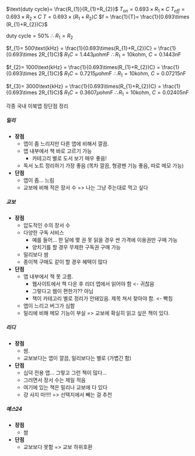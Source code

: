 $\text{duty cycle}= \frac{R_{1}}{R_{1}+R_{2}}$
$T_{on}=0.693 \times R_{1}\times C$
$T_{off}= 0.693 \times R_{2}\times C$
$T = 0.693\times (R_{1}+R_{2})C$
$f = \frac{1}{T}= \frac{1}{0.693\times (R_{1}+R_{2})C}$

$\text{duty cycle} = 50\%$
$\therefore \ R_{1}= R_{2}$

$f_{1}= 500\text{kHz} = \frac{1}{0.693\times(R_{1}+R_{2})C} = \frac{1}{0.693\times 2R_{1}C}$
$R_{1}C = 1.443\mu\text{ohmF}$
$\therefore R_{1}=10\text{kohm},\ C = 0.1443\text{nF}$

$f_{2}= 1000\text{kHz} = \frac{1}{0.693\times(R_{1}+R_{2})C} = \frac{1}{0.693\times 2R_{1}C}$
$R_{1}C = 0.7215\mu\text{ohmF}$
$\therefore R_{1}=10\text{kohm},\ C = 0.07215\text{nF}$

$f_{3}= 3000\text{kHz} = \frac{1}{0.693\times(R_{1}+R_{2})C} = \frac{1}{0.693\times 2R_{1}C}$
$R_{1}C = 0.3607\mu\text{ohmF}$
$\therefore R_{1}=10\text{kohm},\ C = 0.02405\text{nF}$

각종 국내 이북앱 장단점 정리

##### 밀리
- **장점**
	- 앱이 좀 느리지만 다른 앱에 비해서 깔끔.
	- 앱 내부에서 책 바로 고르기 가능
		- 카테고리 별로 도서 보기 매우 좋음!
	- 독서 노트 정리하기 가장 좋음 (목차 깔끔, 형광펜 기능 좋음, 따로 메모 가능)
- **단점**
	- 앱이 좀... 느림
	- 교보에 비해 적은 장서 수
=> 나는 그냥 주는대로 먹고 싶다
##### 교보
- **장점**
	- 압도적인 수의 장서 수
	- 다양한 구독 서비스 
		- 예를 들어... 한 달에 몇 권 못 읽을 경우 싼 가격에 이용권만 구매 가능
		- 양치기를 할 경우 무제한 구독권 구매 가능
	- 밀리보다 쌈
	- 종이책 구매도 같이 할 경우 혜택이 많다
- **단점**
	- 앱 내부에서 책 못 고름.
		- 웹사이트에서 책 다운 후 리더 앱에서 읽어야 함 <- 귀찮음
		- 그렇다고 웹이 편한가?? 아님
		- 책이 카테고리 별로 정리가 안돼있음. 제목 쳐서 찾아야 함. <- 빡침
	- 앱이 느리고 버그가 심함
	- 밀리에 비해 메모 기능이 부실
=> 교보에 확실히 읽고 싶은 책이 있다.
##### 리디
- **장점**
	- 쌈.
	- 교보보다는 앱이 깔끔, 밀리보다는 별로 (가볍긴 함)
- **단점**
	- 십덕 전용 앱... 그렇고 그런 책이 많다...
	- 그러면서 장서 수는 제일 적음
	- 여기에 있는 책은 밀리나 교보에 다 있다
	- 걍 사지 마!!!!
=> 선택지에서 빼는 걸 추천
##### 예스24
- **장점**
	- 쌈
- **단점**
	- 교보보다 못함
=> 교보 하위호환
